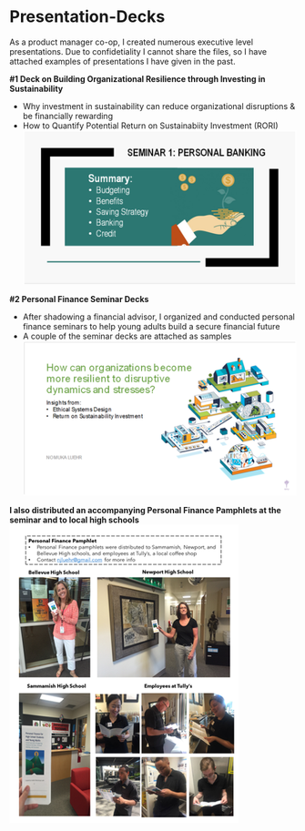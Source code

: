 # Presentation-Decks

As a product manager co-op, I created numerous executive level presentations. Due to confidetiality I cannot share the files, so I have attached examples of presentations I have given in the past.

**#1 Deck on Building Organizational Resilience through Investing in Sustainability**
- Why investment in sustainability can reduce organizational disruptions & be financially rewarding
- How to Quantify Potential Return on Sustainabiity Investment (RORI)
![pic 2](https://github.com/nomuka-luehr/Presentation-Decks/blob/b9bff9e7c3da9eee8e170a9b30b78792cb4d54f7/pic2.png)

**#2 Personal Finance Seminar Decks** 
- After shadowing a financial advisor, I organized and conducted personal finance seminars to help young adults build a secure financial future
- A couple of the seminar decks are attached as samples
![pic 1](https://github.com/nomuka-luehr/Presentation-Decks/blob/b9bff9e7c3da9eee8e170a9b30b78792cb4d54f7/pic1.png)

**I also distributed an accompanying Personal Finance Pamphlets at the seminar and to local high schools**
![pic 3](https://github.com/nomuka-luehr/Presentation-Decks/blob/b9bff9e7c3da9eee8e170a9b30b78792cb4d54f7/pic3.png)
